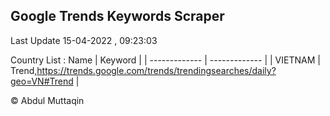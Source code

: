 

## Google Trends Keywords Scraper 
 
Last Update 15-04-2022 , 09:23:03

Country List :
 Name  | Keyword |
| ------------- | ------------- |
| VIETNAM | Trend,https://trends.google.com/trends/trendingsearches/daily?geo=VN#Trend |



© Abdul Muttaqin 
